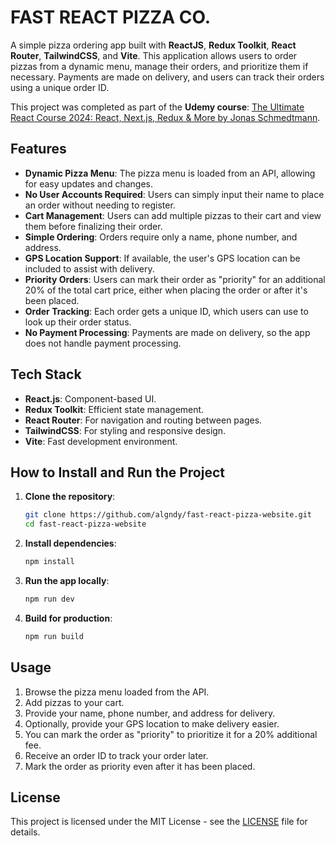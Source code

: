 # FAST REACT PIZZA CO.

A simple pizza ordering app built with **ReactJS**, **Redux Toolkit**, **React Router**, **TailwindCSS**, and **Vite**. This application allows users to order pizzas from a dynamic menu, manage their orders, and prioritize them if necessary. Payments are made on delivery, and users can track their orders using a unique order ID.

This project was completed as part of the **Udemy course**: [The Ultimate React Course 2024: React, Next.js, Redux & More by Jonas Schmedtmann](https://www.udemy.com/course/the-ultimate-react-course/?couponCode=ST11MT91624A).

## Features

- **Dynamic Pizza Menu**: The pizza menu is loaded from an API, allowing for easy updates and changes.
- **No User Accounts Required**: Users can simply input their name to place an order without needing to register.
- **Cart Management**: Users can add multiple pizzas to their cart and view them before finalizing their order.
- **Simple Ordering**: Orders require only a name, phone number, and address.
- **GPS Location Support**: If available, the user's GPS location can be included to assist with delivery.
- **Priority Orders**: Users can mark their order as "priority" for an additional 20% of the total cart price, either when placing the order or after it's been placed.
- **Order Tracking**: Each order gets a unique ID, which users can use to look up their order status.
- **No Payment Processing**: Payments are made on delivery, so the app does not handle payment processing.

## Tech Stack

- **React.js**: Component-based UI.
- **Redux Toolkit**: Efficient state management.
- **React Router**: For navigation and routing between pages.
- **TailwindCSS**: For styling and responsive design.
- **Vite**: Fast development environment.

## How to Install and Run the Project

1. **Clone the repository**:

    ```bash
    git clone https://github.com/algndy/fast-react-pizza-website.git
    cd fast-react-pizza-website
    ```

2. **Install dependencies**:

    ```bash
    npm install
    ```

3. **Run the app locally**:

    ```bash
    npm run dev
    ```

4. **Build for production**:

    ```bash
    npm run build
    ```

## Usage

1. Browse the pizza menu loaded from the API.
2. Add pizzas to your cart.
3. Provide your name, phone number, and address for delivery.
4. Optionally, provide your GPS location to make delivery easier.
5. You can mark the order as "priority" to prioritize it for a 20% additional fee.
6. Receive an order ID to track your order later.
7. Mark the order as priority even after it has been placed.

## License

This project is licensed under the MIT License - see the [LICENSE](LICENSE) file for details.
